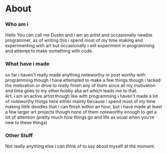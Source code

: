 # About
### Who am i
Hello You can call me Dustin and i am an artist and occasionally newbie programmer, as of writing this i spend most of my time making and experimenting with art but occasionally i will experiment in programming and attempt to make something with code. 

### What have i made
so far i haven't really made anything noteworthy or post worthy with programming though i have attempted to make a few things though i lacked the motivation or drive to really finish any of them since all my motivation and time goes to my other hobby aka art which leads me to that. \
Art, i am an active artist though like with programming i haven't made a lot of noteworthy things here either mainly because i spend most of my time making little doodles that i can finish within an hour, but i have made at least a few larger art projects though none of them noteworthy enough to get a lot of attention (pretty much how things go and life as usual when you're new to these things)

### Other Stuff
Not really anything else i can think of to say about myself at the moment. 
